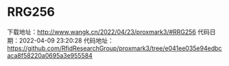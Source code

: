 # RRG256
下载地址：http://www.wangk.cn/2022/04/23/proxmark3/#RRG256
代码日期：2022-04-09 23:20:28
代码地址：https://github.com/RfidResearchGroup/proxmark3/tree/e041ee035e94edbcaca8f58220a0695a3e955584
